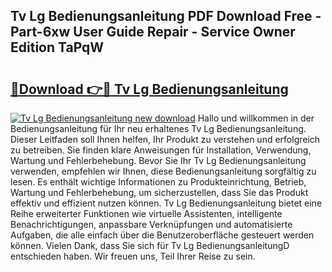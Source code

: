 ## Tv Lg Bedienungsanleitung PDF Download Free - Part-6xw User Guide Repair - Service Owner Edition TaPqW

# <h2><a href="http://df4txxw.blite.top/?on=Tv+Lg+Bedienungsanleitung">🔗Download 👉🔴 Tv Lg Bedienungsanleitung</a></h2>

[![Tv Lg Bedienungsanleitung new download](https://i.imgur.com/lujVjoI.png)](http://df4txxw.blite.top/?on=Tv+Lg+Bedienungsanleitung)
Hallo und willkommen in der Bedienungsanleitung für Ihr neu erhaltenes Tv Lg Bedienungsanleitung. Dieser Leitfaden soll Ihnen helfen, Ihr Produkt zu verstehen und erfolgreich zu betreiben. Sie finden klare Anweisungen für Installation, Verwendung, Wartung und Fehlerbehebung. Bevor Sie Ihr Tv Lg Bedienungsanleitung verwenden, empfehlen wir Ihnen, diese Bedienungsanleitung sorgfältig zu lesen. Es enthält wichtige Informationen zu Produkteinrichtung, Betrieb, Wartung und Fehlerbehebung, um sicherzustellen, dass Sie das Produkt effektiv und effizient nutzen können. Tv Lg Bedienungsanleitung bietet eine Reihe erweiterter Funktionen wie virtuelle Assistenten, intelligente Benachrichtigungen, anpassbare Verknüpfungen und automatisierte Aufgaben, die alle einfach über die Benutzeroberfläche gesteuert werden können. Vielen Dank, dass Sie sich für Tv Lg BedienungsanleitungD entschieden haben. Wir freuen uns, Teil Ihrer Reise zu sein.
